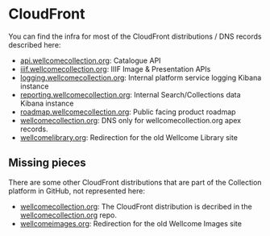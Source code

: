 # CloudFront

You can find the infra for most of the CloudFront distributions / DNS records described here:

- [api.wellcomecollection.org](https://github.com/wellcomecollection/platform-infrastructure/tree/master/cloudfront/api.wellcomecollection.org): Catalogue API
- [iiif.wellcomecollection.org](https://github.com/wellcomecollection/platform-infrastructure/tree/master/cloudfront/iiif.wellcomecollection.org): IIIF Image & Presentation APIs
- [logging.wellcomecollection.org](https://github.com/wellcomecollection/platform-infrastructure/tree/master/cloudfront/logging.wellcomecollection.org): Internal platform service logging Kibana instance
- [reporting.wellcomecollection.org](https://github.com/wellcomecollection/platform-infrastructure/tree/master/cloudfront/reporting.wellcomecollection.org): Internal Search/Collections data Kibana instance 
- [roadmap.wellcomecollection.org](https://github.com/wellcomecollection/platform-infrastructure/tree/master/cloudfront/roadmap.wellcomecollection.org): Public facing product roadmap
- [wellcomecollection.org](https://github.com/wellcomecollection/platform-infrastructure/tree/master/cloudfront/wellcomecollection.org): DNS only for wellcomecollection.org apex records.
- [wellcomelibrary.org](https://github.com/wellcomecollection/platform-infrastructure/tree/master/cloudfront/wellcomelibrary.org): Redirection for the old Wellcome Library site

## Missing pieces

There are some other CloudFront distributions that are part of the Collection platform in GitHub, not represented here:

- [wellcomecollection.org](https://github.com/wellcomecollection/wellcomecollection.org/tree/master/cache): The CloudFront distribution is decribed in the [wellcomecollection.org](https://github.com/wellcomecollection/wellcomecollection.org) repo.
- [wellcomeimages.org](https://github.com/wellcomecollection/wellcomeimages): Redirection for the old Wellcome Images site
